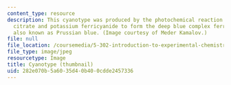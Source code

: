 ```yaml
---
content_type: resource
description: This cyanotype was produced by the photochemical reaction of ferric ammonium
  citrate and potassium ferricyanide to form the deep blue complex ferric ferrocyanide,
  also known as Prussian blue. (Image courtesy of Meder Kamalov.)
file: null
file_location: /coursemedia/5-302-introduction-to-experimental-chemistry-january-iap-2005/282e070b5a6035d40b400cdde2457336_5-302iap05-th.jpg
file_type: image/jpeg
resourcetype: Image
title: Cyanotype (thumbnail)
uid: 282e070b-5a60-35d4-0b40-0cdde2457336
---
```

